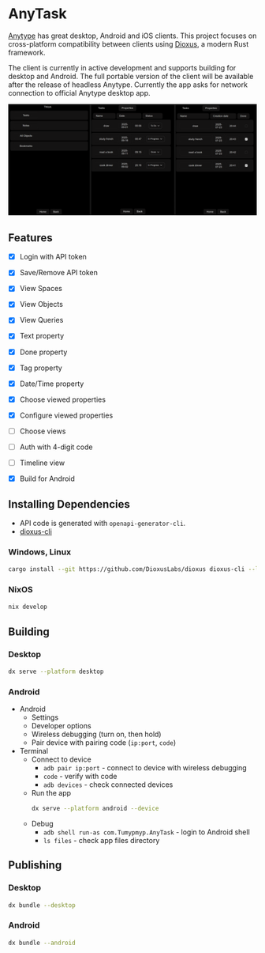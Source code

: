 # AnyTask

[Anytype](https://github.com/anyproto/) has great desktop, Android and iOS clients. This project focuses on cross-platform compatibility between clients using [Dioxus](https://github.com/DioxusLabs/dioxus), a modern Rust framework.

The client is currently in active development and supports building for desktop and Android. The full portable version of the client will be available after the release of headless Anytype. Currently the app asks for network connection to official Anytype desktop app.

<div align="center">
  <img src="./notes/ui.png" width="1000">
</div>

## Features

- [x] Login with API token
- [x] Save/Remove API token
- [x] View Spaces
- [x] View Objects
- [x] View Queries
- [x] Text property
- [x] Done property
- [x] Tag property
- [x] Date/Time property
- [x] Choose viewed properties
- [x] Configure viewed properties
- [ ] Choose views
- [ ] Auth with 4-digit code
- [ ] Timeline view
- [x] Build for Android



## Installing Dependencies

- API code is generated with `openapi-generator-cli`.
- [dioxus-cli](https://github.com/DioxusLabs/dioxus)

### Windows, Linux

```bash
cargo install --git https://github.com/DioxusLabs/dioxus dioxus-cli --locked
```

### NixOS

```bash
nix develop
```

## Building

### Desktop

```bash
dx serve --platform desktop
```

### Android

- Android
  - Settings
  - Developer options
  - Wireless debugging (turn on, then hold)
  - Pair device with pairing code (`ip:port`, `code`)
- Terminal
  - Connect to device
    - `adb pair ip:port` - connect to device with wireless debugging
    - `code` - verify with code
    - `adb devices` - check connected devices
  - Run the app
      ```bash
      dx serve --platform android --device
      ```
  - Debug
    - `adb shell run-as com.Tumypmyp.AnyTask` - login to Android shell
    - `ls files` - check app files directory

## Publishing

### Desktop
```bash
dx bundle --desktop
```

### Android
```bash
dx bundle --android
```
